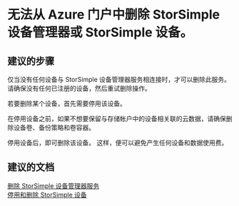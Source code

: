 <properties
    pageTitle="I can't delete the StorSimple Device Manager or StorSimple device from Azure portal"
    description="无法从 Azure 门户中删除 StorSimple 设备管理器或 StorSimple 设备"
    service="microsoft.storsimple"
    resource="managers"
    authors="anbacker"
    displayOrder="9"
    selfHelpType="resource"
    supportTopicIds=""
    resourceTags="8000Series"
    productPesIds=""
    cloudEnvironments="public"
/>


# <a name="i-cant-delete-the-storsimple-device-manager-or-storsimple-device-from-azure-portal"></a>无法从 Azure 门户中删除 StorSimple 设备管理器或 StorSimple 设备。


## <a name="recommended-steps"></a>**建议的步骤**

仅当没有任何设备与 StorSimple 设备管理器服务相连接时，才可以删除此服务。 请确保没有任何已注册的设备，然后重试删除操作。

若要删除某个设备，首先需要停用该设备。

在停用设备之前，如果不想要保留与存储帐户中的设备相关联的云数据，请确保删除设备卷、备份策略和卷容器。

停用设备后，即可删除该设备。 这样，便可以避免产生任何设备和数据使用费。


## <a name="recommended-documents"></a>**建议的文档**

[删除 StorSimple 设备管理器服务](https://docs.microsoft.com/azure/storsimple/storsimple-8000-manage-service#delete-a-service)<br>
[停用和删除 StorSimple 设备](https://docs.microsoft.com/azure/storsimple/storsimple-8000-deactivate-and-delete-device#deactivate-and-delete-data)
